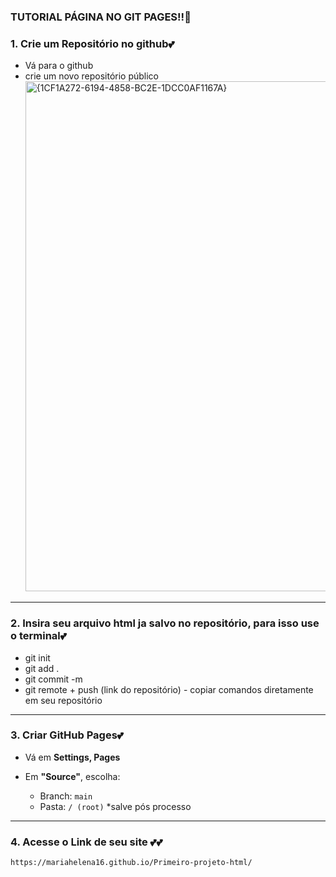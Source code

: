 ### TUTORIAL PÁGINA NO GIT PAGES!!🦄


### 1. Crie um Repositório no github💕

* Vá para o github
* crie um novo repositório público <img width="1195" height="816" alt="{1CF1A272-6194-4858-BC2E-1DCC0AF1167A}" src="https://github.com/user-attachments/assets/a7bacb8b-ab5e-4aa9-b557-fec28cd5852b" />


---

### 2. Insira seu arquivo html ja salvo no repositório, para isso use o terminal💕
* git init
* git add .
* git commit -m
* git remote + push (link do repositório) - copiar comandos diretamente em seu repositório


 ---

### 3. Criar GitHub Pages💕

* Vá em **Settings, Pages**
* Em **"Source"**, escolha:

  * Branch: `main`
  * Pasta: `/ (root)`
*salve pós processo

---

### 4. Acesse o Link de seu site 💕💕
```
https://mariahelena16.github.io/Primeiro-projeto-html/
```




